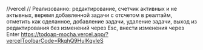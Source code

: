//vercel 
// Реализованно: редактирование, счетчик активных и не актывных, веремя добавленной задачи с отсчетом в реалтайм, отметить как сделанное, добавление задачи, удаление задачи, выход из редактирования без изменений через Esc, внести изменения через Enter 
https://todoap-mocha.vercel.app/?vercelToolbarCode=RkqhQ9HuIKqvIeS